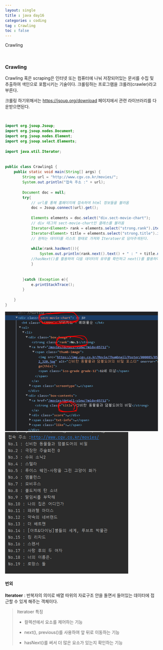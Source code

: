 ```yaml
---
layout: single
title : java day16
categories : coding
tag : Crawling
toc : false
---
```


Crawling

<br>

### Crawling

Crawling 혹은 scraping은 인터넷 또는 컴퓨터에 나눠 저장되어있는 문서를 수집 및 추출하여 색인으로 포함시키는 기술이다. 크롤링하는 프로그램을 크롤러(crawler)라고 부른다.

크롤링 하기위해서는 https://jsoup.org/download 페이지에서 관련 라이브러리를 다운받으면된다. 

<br>

```java
import org.jsoup.Jsoup;
import org.jsoup.nodes.Document;
import org.jsoup.nodes.Element;
import org.jsoup.select.Elements;

import java.util.Iterator;


public class Crawling1 {
    public static void main(String[] args) {
        String url = "http://www.cgv.co.kr/movies/";
        System.out.println("접속 주소 :" + url);

        Document doc = null;
        try{
            // url를 통해 홈페이지에 접속하여 html 정보들을 불러옴
            doc = Jsoup.connect(url).get();

            Elements elements = doc.select("div.sect-movie-chart");
            // div 태그의 sect-movie-chart인 클래스를 불러옴
            Iterator<Element> rank = elements.select("strong.rank").iterator();
            Iterator<Element> title = elements.select("strong.title").iterator();
            // 원하는 데이터를 리스트 형태로 가져와 Iteratoer로 담아주게된다.

            while(rank.hasNext()){
                System.out.println(rank.next().text() + " : " + title.next().text());
            //hasNext()를 활용하여 다음 데이터의 유무를 확인하고 next()를 활용하여 다음 데이터로 이동하여 text()를 받아온다. 
            }


        }catch (Exception e){
            e.printStackTrace();
        }

    }
}

```

![crawling1_2](https://github.com/YUNCHANYEONG/YUNCHANYEONG.github.io/blob/master/assets/images/coding_img/Crawling1_2.PNG?raw=true) <br>![crawling1_1](https://github.com/YUNCHANYEONG/YUNCHANYEONG.github.io/blob/master/assets/images/coding_img/Crawling1_1.PNG?raw=true)

#### 번외

**Iteratoer** : 반복자의 의미로 배열 따위의 자료구조 안을 돌면서 들어있는 데이터에 접근할 수 있게 해주는 객체이다.

> Iteratoer 특징
>
> - 컬렉션에서 요소를 제어하는 기능<br>
>
> - next(), previous()를 사용하여 앞 뒤로 이동하는 기능
> - hasNext()를 써서 더 많은 요소가 있는지 확인하는 기능